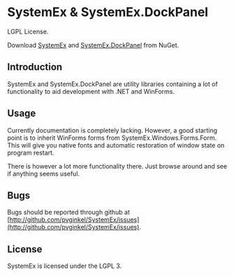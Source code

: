 # SystemEx & SystemEx.DockPanel

LGPL License.

Download [SystemEx](http://nuget.org/packages/SystemEx) and
[SystemEx.DockPanel](http://nuget.org/packages/SystemEx.DockPanel) from
NuGet.

## Introduction

SystemEx and SystemEx.DockPanel are utility libraries containing
a lot of functionality to aid development with .NET and WinForms.

## Usage

Currently documentation is completely lacking. However, a good starting
point is to inherit WinForms forms from SystemEx.Windows.Forms.Form.
This will give you native fonts and automatic restoration of window state
on program restart.

There is however a lot more functionality there. Just browse around and
see if anything seems useful.

## Bugs

Bugs should be reported through github at
[http://github.com/pvginkel/SystemEx/issues](http://github.com/pvginkel/SystemEx/issues).

## License

SystemEx is licensed under the LGPL 3.
